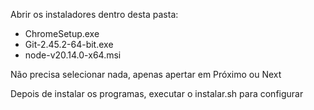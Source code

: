 Abrir os instaladores dentro desta pasta:

- ChromeSetup.exe
- Git-2.45.2-64-bit.exe
- node-v20.14.0-x64.msi

Não precisa selecionar nada, apenas apertar em Próximo ou Next

Depois de instalar os programas, executar o instalar.sh para configurar